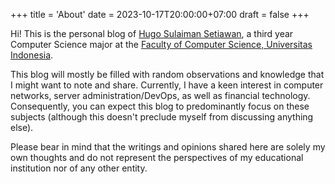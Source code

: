 +++
title = 'About'
date = 2023-10-17T20:00:00+07:00
draft = false
+++

Hi! This is the personal blog of [Hugo Sulaiman Setiawan](https://www.linkedin.com/in/hugo-setiawan/), a third year Computer Science major at the [Faculty of Computer Science, Universitas Indonesia](https://cs.ui.ac.id).

This blog will mostly be filled with random observations and knowledge that I might want to note and share. Currently, I have a keen interest in computer networks, server administration/DevOps, as well as financial technology. Consequently, you can expect this blog to predominantly focus on these subjects (although this doesn't preclude myself from discussing anything else).

Please bear in mind that the writings and opinions shared here are solely my own thoughts and do not represent the perspectives of my educational institution nor of any other entity.
